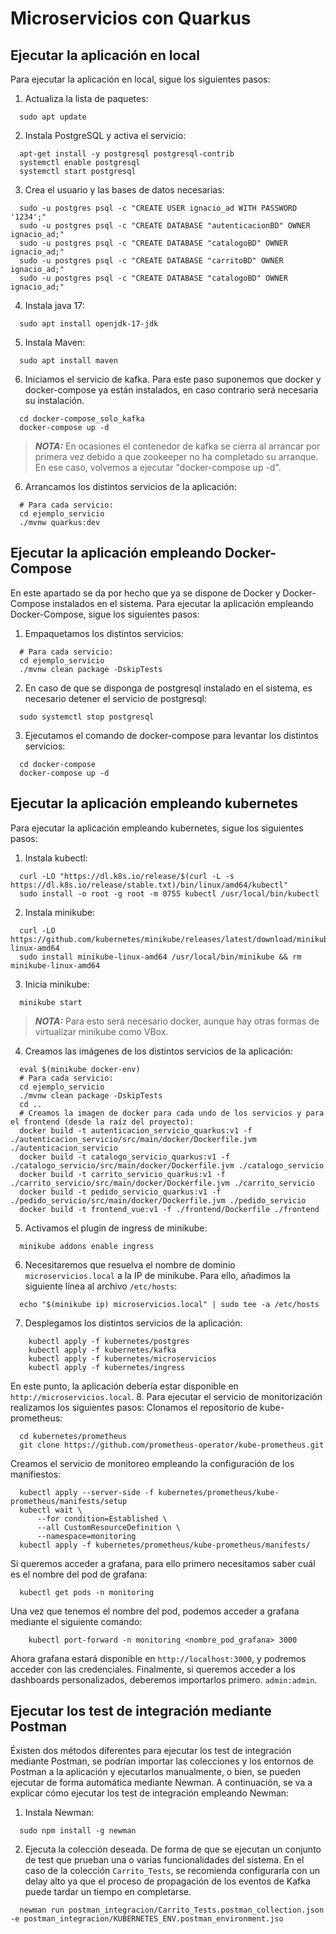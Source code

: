 # Microservicios con Quarkus
## Ejecutar la aplicación en local

Para ejecutar la aplicación en local, sigue los siguientes pasos:
1. Actualiza la lista de paquetes:
```shell script
  sudo apt update
```
2. Instala PostgreSQL y activa el servicio:
```shell script
  apt-get install -y postgresql postgresql-contrib
  systemctl enable postgresql
  systemctl start postgresql
```
3. Crea el usuario y las bases de datos necesarias:
```shell script
  sudo -u postgres psql -c "CREATE USER ignacio_ad WITH PASSWORD '1234';"
  sudo -u postgres psql -c "CREATE DATABASE "autenticacionBD" OWNER ignacio_ad;"
  sudo -u postgres psql -c "CREATE DATABASE "catalogoBD" OWNER ignacio_ad;"
  sudo -u postgres psql -c "CREATE DATABASE "carritoBD" OWNER ignacio_ad;"
  sudo -u postgres psql -c "CREATE DATABASE "catalogoBD" OWNER ignacio_ad;"
```
4. Instala java 17:
```shell script
  sudo apt install openjdk-17-jdk
```
5. Instala Maven:
```shell script
  sudo apt install maven
```
6. Iniciamos el servicio de kafka. Para este paso suponemos que docker y docker-compose ya están instalados,
en caso contrario será necesaria su instalación.
```shell script
  cd docker-compose_solo_kafka
  docker-compose up -d
```
> **_NOTA:_**  En ocasiones el contenedor de kafka se cierra al arrancar por primera vez debido a
que zookeeper no ha completado su arranque. En ese caso, volvemos a ejecutar "docker-compose up -d".
6. Arrancamos los distintos servicios de la aplicación:
```shell script
  # Para cada servicio:
  cd ejemplo_servicio
  ./mvnw quarkus:dev
```
## Ejecutar la aplicación empleando Docker-Compose
En este apartado se da por hecho que ya se dispone de Docker y Docker-Compose instalados en el sistema. 
Para ejecutar la aplicación empleando Docker-Compose, sigue los siguientes pasos:
1. Empaquetamos los distintos servicios:
```shell script
  # Para cada servicio:
  cd ejemplo_servicio
  ./mvnw clean package -DskipTests
```
2. En caso de que se disponga de postgresql instalado en el sistema, es necesario detener el servicio de postgresql:
```shell script
  sudo systemctl stop postgresql
```
3. Ejecutamos el comando de docker-compose para levantar los distintos servicios:
```shell script
  cd docker-compose
  docker-compose up -d
```
## Ejecutar la aplicación empleando kubernetes
Para ejecutar la aplicación empleando kubernetes, sigue los siguientes pasos:
1. Instala kubectl:
```shell script
  curl -LO "https://dl.k8s.io/release/$(curl -L -s https://dl.k8s.io/release/stable.txt)/bin/linux/amd64/kubectl"
  sudo install -o root -g root -m 0755 kubectl /usr/local/bin/kubectl
```
2. Instala minikube:
```shell script
  curl -LO https://github.com/kubernetes/minikube/releases/latest/download/minikube-linux-amd64
  sudo install minikube-linux-amd64 /usr/local/bin/minikube && rm minikube-linux-amd64
```
3. Inicia minikube:
```shell script
  minikube start
```
> **_NOTA:_**  Para esto será necesario docker, aunque hay otras formas de virtualizar minikube como VBox.
4. Creamos las imágenes de los distintos servicios de la aplicación:
```shell script
  eval $(minikube docker-env)
  # Para cada servicio:
  cd ejemplo_servicio
  ./mvnw clean package -DskipTests
  cd ..
  # Creamos la imagen de docker para cada undo de los servicios y para el frontend (desde la raíz del proyecto):
  docker build -t autenticacion_servicio_quarkus:v1 -f ./autenticacion_servicio/src/main/docker/Dockerfile.jvm ./autenticacion_servicio
  docker build -t catalogo_servicio_quarkus:v1 -f ./catalogo_servicio/src/main/docker/Dockerfile.jvm ./catalogo_servicio
  docker build -t carrito_servicio_quarkus:v1 -f ./carrito_servicio/src/main/docker/Dockerfile.jvm ./carrito_servicio
  docker build -t pedido_servicio_quarkus:v1 -f ./pedido_servicio/src/main/docker/Dockerfile.jvm ./pedido_servicio
  docker build -t frontend_vue:v1 -f ./frontend/Dockerfile ./frontend
```
5. Activamos el plugin de ingress de minikube:
```shell script
  minikube addons enable ingress
```
6. Necesitaremos que resuelva el nombre de dominio `microservicios.local` a la IP de minikube. Para ello, añadimos la siguiente línea al archivo `/etc/hosts`:
```shell script
  echo "$(minikube ip) microservicios.local" | sudo tee -a /etc/hosts
```
7. Desplegamos los distintos servicios de la aplicación:
```shell script
    kubectl apply -f kubernetes/postgres
    kubectl apply -f kubernetes/kafka
    kubectl apply -f kubernetes/microservicios
    kubectl apply -f kubernetes/ingress
```
En este punto, la aplicación debería estar disponible en `http://microservicios.local`.
8. Para ejecutar el servicio de monitorización realizamos los siguientes pasos:
Clonamos el repositorio de kube-prometheus:
```shell script
  cd kubernetes/prometheus
  git clone https://github.com/prometheus-operator/kube-prometheus.git
```
Creamos el servicio de monitoreo empleando la configuración de los manifiestos:
```shell script
  kubectl apply --server-side -f kubernetes/prometheus/kube-prometheus/manifests/setup
  kubectl wait \
      --for condition=Established \
      --all CustomResourceDefinition \
      --namespace=monitoring
  kubectl apply -f kubernetes/prometheus/kube-prometheus/manifests/
```
Si queremos acceder a grafana, para ello primero necesitamos saber cuál es 
el nombre del pod de grafana:
```shell script
  kubectl get pods -n monitoring
```
Una vez que tenemos el nombre del pod, podemos acceder a grafana mediante el siguiente comando:
```shell script
    kubectl port-forward -n monitoring <nombre_pod_grafana> 3000
```
Ahora grafana estará disponible en `http://localhost:3000`, y podremos acceder con las credenciales.
Finalmente, si queremos acceder a los dashboards personalizados, deberemos importarlos primero.
`admin:admin`.
## Ejecutar los test de integración mediante Postman
Éxisten dos métodos diferentes para ejecutar los test de integración mediante Postman,
se podrían importar las colecciones y los entornos de Postman a la aplicación y ejecutarlos
manualmente, o bien, se pueden ejecutar de forma automática mediante Newman. A continuación,
se va a explicar cómo ejecutar los test de integración empleando Newman:
1. Instala Newman:
```shell script
  sudo npm install -g newman
```
2. Ejecuta la colección deseada. De forma de que se ejecutan un conjunto de test que prueban una o varias funcionalidades
del sistema. En el caso de la colección `Carrito_Tests`, se recomienda configurarla con un delay alto
ya que el proceso de propagación de los eventos de Kafka puede tardar un tiempo en completarse.
```shell script
  newman run postman_integracion/Carrito_Tests.postman_collection.json -e postman_integracion/KUBERNETES_ENV.postman_environment.jso
```